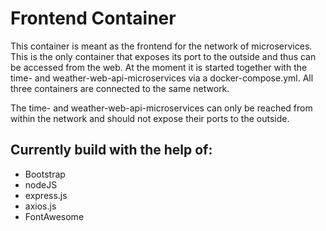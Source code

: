 # Frontend Container

This container is meant as the frontend for the network of microservices. This is the only container that exposes its port to the outside and thus can be accessed from the web.
At the moment it is started together with the time- and weather-web-api-microservices via a docker-compose.yml. All three containers are connected to the same network.

The time- and weather-web-api-microservices can only be reached from within the network and should not expose their ports to the outside.

## Currently build with the help of:

* Bootstrap
* nodeJS
* express.js
* axios.js
* FontAwesome
